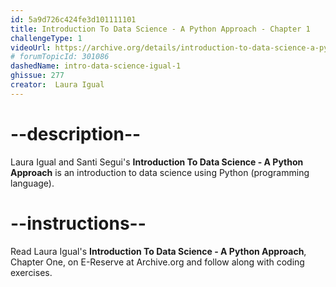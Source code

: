 ```yaml
---
id: 5a9d726c424fe3d101111101
title: Introduction To Data Science - A Python Approach - Chapter 1
challengeType: 1
videoUrl: https://archive.org/details/introduction-to-data-science-a-python-approach-to-concepts-techniques-and-applications
# forumTopicId: 301086
dashedName: intro-data-science-igual-1
ghissue: 277
creator:  Laura Igual
---
```


# --description--

Laura Igual and Santi Segui's __Introduction To Data Science - A Python Approach__ is an introduction to data science using Python (programming language).

# --instructions--

Read Laura Igual's __Introduction To Data Science - A Python Approach__, Chapter One, on E-Reserve at Archive.org and follow along with coding exercises. 